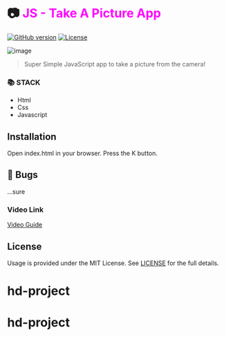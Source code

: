 # 📷 <span style="color:magenta">JS - Take A Picture App</span>


[![GitHub version](https://img.shields.io/badge/version-v1.0.0-blue.svg)](https://github.com/yilber/readme-boilerplate)
[![License](https://img.shields.io/github/license/yilber/readme-boilerplate.svg)](https://github.com/Yilber/readme-boilerplate/blob/master/LICENSE)


<!-- ## Background -->

![image](./imgs/front.png)

> Super Simple JavaScript app to take a picture from the camera!

### 📚 STACK
- Html
- Css
- Javascript


## Installation

Open index.html in your browser.
Press the K button.


## 🐛 Bugs

...sure

### Video Link
    
[Video Guide](https://youtu.be/Vbj4PtmL0ko)

## License

Usage is provided under the MIT License. See [LICENSE](https://github.com/Yilber/readme-boilerplate/blob/master/LICENSE) for the full details.
# hd-project
# hd-project
